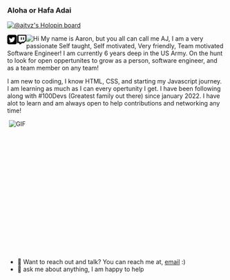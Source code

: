 ### Aloha or Hafa Adai  
[![@ajtvz's Holopin board](https://holopin.io/api/user/board?user=ajtvz)](https://holopin.io/@ajtvz)

<a href="https://twitter.com/CodeNextDoor_" >
    <img align="left" alt="ajtvz | Twitter" width="22px" src="Images/twitter.png">
</a>
<a href="https://www.twitch.tv/ajtvz_" >
    <img align="left" alt="ajtvz | Twitch" width="22px" src="Images/twitch.png">
</a>

<a href="https://visitorbadge.io/status?path=https%3A%2F%2Fgithub.com%2Fajtvz%2Fajtvz">
<img align="left" src="https://api.visitorbadge.io/api/visitors?path=https%3A%2F%2Fgithub.com%2Fajtvz%2Fajtvz&labelColor=%23d9e3f0&countColor=%23f47373" />
</a>



Hi My name is Aaron, but you all can call me AJ, I am a very passionate Self taught, Self motivated, Very friendly, Team motivated Software Engineer! I am currently 6 years deep in the US Army. On the hunt to look for open oppertunites to grow as a person, software engineer, and as a team member on any team!


I am new to coding, I know HTML, CSS, and starting my Javascript journey. I am learning as much as I can every opertunity I get. I have been following along with #100Devs (Greatest family out there) since january 2022. I have alot to learn and am always open to help contributions and networking any time!

<img align="right" alt="GIF" src="https://github.com/abhisheknaiidu/abhisheknaiidu/blob/master/code.gif?raw=true" width="500" height="320" />

- 💼 Want to reach out and talk? You can reach me at, [email](mailto:aaronaj222@gmail.com) :)
- 💬 ask me about anything, I am happy to help



